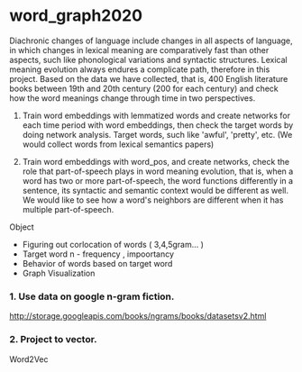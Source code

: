 # word_graph2020

Diachronic changes of language include changes in all aspects of language, in which changes in lexical meaning are comparatively fast than other aspects, such like phonological variations and syntactic structures. Lexical meaning evolution always endures a complicate path, therefore in this project. Based on the data we have collected, that is, 400 English literature books between 19th and 20th century (200 for each century) and check how the word meanings change through time in two perspectives.

1. Train word embeddings with lemmatized words and create networks for each time period with word embeddings, then check the target words by doing network analysis. Target words, such like 'awful', 'pretty', etc. (We would collect words from lexical semantics papers)

2. Train word embeddings with word_pos, and create networks, check the role that part-of-speech plays in word meaning evolution, that is, when a word has two or more part-of-speech, the word functions differently in a sentence, its syntactic and semantic context would be different as well. We would like to see how a word's neighbors are different when it has multiple part-of-speech.


Object

- Figuring out corlocation of words ( 3,4,5gram... )
- Target word n - frequency , impoortancy 
- Behavior of words based on target word
- Graph Visualization


### 1. Use data on google n-gram fiction.

http://storage.googleapis.com/books/ngrams/books/datasetsv2.html


### 2. Project to vector.

Word2Vec 

